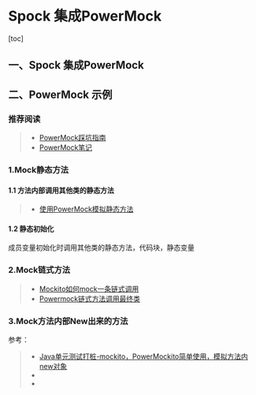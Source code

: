 # Spock 集成PowerMock

[toc]

## 一、Spock 集成PowerMock







## 二、PowerMock 示例

### 推荐阅读

> - [PowerMock踩坑指南](https://www.jianshu.com/p/44fcadaf041d)
> - [PowerMock笔记](https://blog.csdn.net/hbtj_1216/article/details/81981666)





### 1.Mock静态方法

#### 1.1 方法内部调用其他类的静态方法

> - [使用PowerMock模拟静态方法](https://my.oschina.net/simpleton/blog/399434)



#### 1.2 静态初始化

成员变量初始化时调用其他类的静态方法，代码块，静态变量







### 2.Mock链式方法

> - [Mockito如何mock一条链式调用](https://blog.csdn.net/dengnanhua/article/details/106167833)
> - [Powermock链式方法调用最终类](https://stackoom.com/question/2W3EL/Powermock链式方法调用最终类)



### 3.Mock方法内部New出来的方法

参考：

> - [Java单元测试打桩-mockito，PowerMockito简单使用，模拟方法内new对象](https://blog.csdn.net/ccityzh/article/details/80139807)
> - 
> - 













